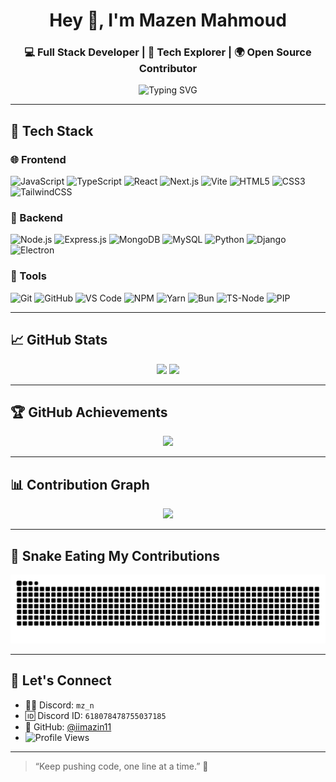 <h1 align="center">Hey 👋, I'm Mazen Mahmoud</h1>
<h3 align="center">💻 Full Stack Developer | 🧠 Tech Explorer | 🌍 Open Source Contributor</h3>

<p align="center">
  <img src="https://readme-typing-svg.demolab.com?font=Fira+Code&duration=2500&pause=1000&color=58A6FF&center=true&vCenter=true&width=435&lines=JavaScript+%E2%9D%A4;React%2FNext+Enthusiast;Python+%2B+Django+Lover;Building+cool+stuff+with+Electron;MongoDB+%7C+MySQL+%7C+REST+APIs;Always+Learning+%F0%9F%9A%80" alt="Typing SVG" />
</p>

---

## 🚀 Tech Stack

### 🌐 Frontend
![JavaScript](https://img.shields.io/badge/-JavaScript-F7DF1E?style=flat&logo=javascript&logoColor=black)
![TypeScript](https://img.shields.io/badge/-TypeScript-3178C6?style=flat&logo=typescript&logoColor=white)
![React](https://img.shields.io/badge/-React-61DAFB?style=flat&logo=react&logoColor=black)
![Next.js](https://img.shields.io/badge/-Next.js-000000?style=flat&logo=nextdotjs)
![Vite](https://img.shields.io/badge/-Vite-646CFF?style=flat&logo=vite&logoColor=white)
![HTML5](https://img.shields.io/badge/-HTML5-E34F26?style=flat&logo=html5&logoColor=white)
![CSS3](https://img.shields.io/badge/-CSS3-1572B6?style=flat&logo=css3)
![TailwindCSS](https://img.shields.io/badge/-TailwindCSS-38B2AC?style=flat&logo=tailwind-css&logoColor=white)

### 🧪 Backend
![Node.js](https://img.shields.io/badge/-Node.js-339933?style=flat&logo=node.js&logoColor=white)
![Express.js](https://img.shields.io/badge/-Express.js-000000?style=flat&logo=express)
![MongoDB](https://img.shields.io/badge/-MongoDB-47A248?style=flat&logo=mongodb&logoColor=white)
![MySQL](https://img.shields.io/badge/-MySQL-4479A1?style=flat&logo=mysql&logoColor=white)
![Python](https://img.shields.io/badge/-Python-3776AB?style=flat&logo=python&logoColor=white)
![Django](https://img.shields.io/badge/-Django-092E20?style=flat&logo=django&logoColor=white)
![Electron](https://img.shields.io/badge/-Electron-47848F?style=flat&logo=electron&logoColor=white)

### 🧰 Tools
![Git](https://img.shields.io/badge/-Git-F05032?style=flat&logo=git&logoColor=white)
![GitHub](https://img.shields.io/badge/-GitHub-181717?style=flat&logo=github)
![VS Code](https://img.shields.io/badge/-VSCode-007ACC?style=flat&logo=visual-studio-code)
![NPM](https://img.shields.io/badge/-NPM-CB3837?style=flat&logo=npm)
![Yarn](https://img.shields.io/badge/-Yarn-2C8EBB?style=flat&logo=yarn)
![Bun](https://img.shields.io/badge/-Bun-000?style=flat&logo=bun)
![TS-Node](https://img.shields.io/badge/-TS--Node-3178C6?style=flat&logo=typescript)
![PIP](https://img.shields.io/badge/-PIP-3776AB?style=flat&logo=pypi)

---

## 📈 GitHub Stats

<p align="center">
  <img src="https://github-readme-stats.vercel.app/api?username=iimazin11&show_icons=true&theme=tokyonight&hide_border=true" width="48%" />
  <img src="https://github-readme-stats.vercel.app/api/top-langs/?username=iimazin11&layout=compact&theme=tokyonight&hide_border=true" width="48%" />
</p>

---

## 🏆 GitHub Achievements

<p align="center">
  <img src="https://github-profile-trophy.vercel.app/?username=iimazin11&theme=discord&no-frame=true&title=Stars,Followers,Commits,Repositories,PullRequest" />
</p>

---

## 📊 Contribution Graph

<p align="center">
  <img src="https://github-readme-activity-graph.vercel.app/graph?username=iimazin11&theme=tokyo-night&hide_border=true" />
</p>

---

## 🐍 Snake Eating My Contributions

<picture>
  <source media="(prefers-color-scheme: dark)" srcset="https://raw.githubusercontent.com/iimazin11/iimazin11/output/github-contribution-grid-snake-dark.svg">
  <img alt="github contribution grid snake animation" src="https://raw.githubusercontent.com/iimazin11/iimazin11/output/github-contribution-grid-snake.svg">
</picture>


---

## 🤝 Let's Connect

- 🧑‍💻 Discord: `mz_n`
- 🆔 Discord ID: `618078478755037185`
- 🐙 GitHub: [@iimazin11](https://github.com/iimazin11)
- <img src="https://komarev.com/ghpvc/?username=iimazin11&color=blueviolet&style=flat-square" alt="Profile Views"/>

---

> “Keep pushing code, one line at a time.” 🚀

